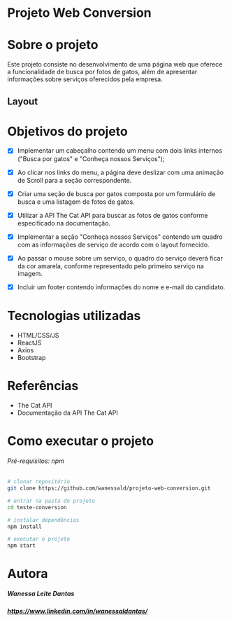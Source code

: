 <h1>Projeto Web Conversion</h1>

# Sobre o projeto

Este projeto consiste no desenvolvimento de uma página web que oferece a funcionalidade de busca por fotos de gatos, além de apresentar informações sobre serviços oferecidos pela empresa.

## Layout 


# Objetivos do projeto

- [x] Implementar um cabeçalho contendo um menu com dois links internos ("Busca por gatos" e "Conheça nossos Serviços");

- [x] Ao clicar nos links do menu, a página deve deslizar com uma animação de Scroll para a seção correspondente.
- [x] Criar uma seção de busca por gatos composta por um formulário de busca e uma listagem de fotos de gatos.
- [x] Utilizar a API The Cat API para buscar as fotos de gatos conforme especificado na documentação.
- [x] Implementar a seção "Conheça nossos Serviços" contendo um quadro com as informações de serviço de acordo com o layout fornecido.
- [x] Ao passar o mouse sobre um serviço, o quadro do serviço deverá ficar da cor amarela, conforme representado pelo primeiro serviço na imagem.
- [x] Incluir um footer contendo informações do nome e e-mail do candidato.

# Tecnologias utilizadas

- HTML/CSS/JS
- ReactJS
- Axios
- Bootstrap

# Referências

- The Cat API
- Documentação da API The Cat API

# Como executar o projeto

###### Pré-requisitos: npm

```bash
# clonar repositório
git clone https://github.com/wanessald/projeto-web-conversion.git

# entrar na pasta do projeto
cd teste-conversion

# instalar dependências
npm install

# executar o projeto
npm start
```

# Autora
##### Wanessa Leite Dantas
##### https://www.linkedin.com/in/wanessaldantas/
